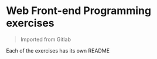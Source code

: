 # Web Front-end Programming exercises
> Imported from Gitlab

Each of the exercises has its own README
